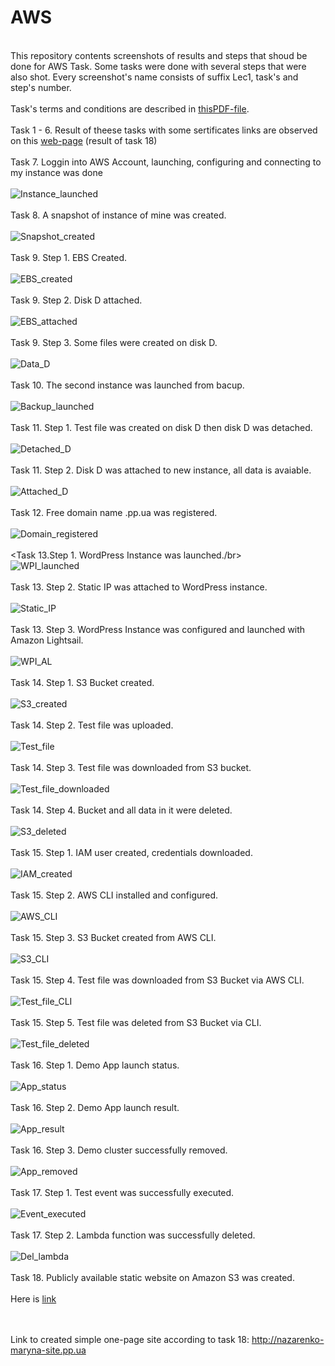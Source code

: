 # AWS
<br> This repository contents screenshots of results and steps that shoud be done for AWS Task. Some tasks were done with several steps that were also shot.
Every screenshot's name consists of suffix Lec1, task's and step's number. </br>
<br> Task's terms and conditions are described in [thisPDF-file](https://github.com/marinaimeninnik/AWS/blob/main/Task%20AWS.pdf). </br>
<br>Task 1 - 6. Result of theese tasks with some sertificates links are observed on this [web-page](http://nazarenko-maryna-site.pp.ua) (result of task 18)</br>
<br>Task 7. Loggin into AWS Account, launching, configuring and connecting to my instance was done</br>
<br>![Instance_launched](https://github.com/marinaimeninnik/AWS/blob/main/Lect1St7.PNG)</br>
<br>Task 8. A snapshot of instance of mine was created. </br>
<br>![Snapshot_created](https://github.com/marinaimeninnik/AWS/blob/main/Lect1St8.PNG)</br>
<br>Task 9. Step 1. EBS Created.</br>
<br>![EBS_created](https://github.com/marinaimeninnik/AWS/blob/main/Lect1St9_1.png)</br>
<br>Task 9. Step 2. Disk D attached.</br>
<br>![EBS_attached](https://github.com/marinaimeninnik/AWS/blob/main/Lect1St9_1.png)</br>
<br>Task 9. Step 3. Some files were created on disk D.</br>
<br>![Data_D](https://github.com/marinaimeninnik/AWS/blob/main/Lect1St9_2.png)</br>
<br>Task 10. The second instance was launched from bacup.</br>
<br>![Backup_launched](https://github.com/marinaimeninnik/AWS/blob/main/Lect1St10.PNG)</br>
<br>Task 11. Step 1. Test file was created on disk D then disk D was detached.</br>
<br>![Detached_D](https://github.com/marinaimeninnik/AWS/blob/main/Lect1St11_1.PNG)</br>
<br>Task 11. Step 2. Disk D was attached to new instance, all data is avaiable.</br>
<br>![Attached_D](https://github.com/marinaimeninnik/AWS/blob/main/Lect1St11_2.PNG)</br>
<br>Task 12. Free domain name .pp.ua was registered.</br>
<br>![Domain_registered](https://github.com/marinaimeninnik/AWS/blob/main/Lect1St12.PNG)</br>
<br><Task 13.Step 1. WordPress Instance was launched./br>
<br>![WPI_launched](https://github.com/marinaimeninnik/AWS/blob/main/Lect1St13_1.PNG)</br>
<br>Task 13. Step 2. Static IP was attached to WordPress instance.</br>
<br>![Static_IP](https://github.com/marinaimeninnik/AWS/blob/main/Lect1St13_2.PNG)</br>
<br>Task 13. Step 3. WordPress Instance was configured and launched with Amazon Lightsail.</br>
<br>![WPI_AL](https://github.com/marinaimeninnik/AWS/blob/main/Lect1St13_3.PNG)</br>
<br>Task 14. Step 1. S3 Bucket created.</br>
<br>![S3_created](https://github.com/marinaimeninnik/AWS/blob/main/Lect1St14_1.PNG)</br>
<br>Task 14. Step 2. Test file was uploaded.</br>
<br>![Test_file](https://github.com/marinaimeninnik/AWS/blob/main/Lect1St14_2.PNG)</br>
<br>Task 14. Step 3. Test file was downloaded from S3 bucket.</br>
<br>![Test_file_downloaded](https://github.com/marinaimeninnik/AWS/blob/main/Lect1St14_3.PNG)</br>
<br>Task 14. Step 4. Bucket and all data in it were deleted.</br>
<br>![S3_deleted](https://github.com/marinaimeninnik/AWS/blob/main/Lect1St14_4.PNG)</br>
<br>Task 15. Step 1. IAM user created, credentials downloaded.</br>
<br>![IAM_created](https://github.com/marinaimeninnik/AWS/blob/main/Lect1St15_1.PNG)</br>
<br>Task 15. Step 2. AWS CLI installed and configured.</br>
<br>![AWS_CLI](https://github.com/marinaimeninnik/AWS/blob/main/Lect1St15_2.PNG)</br>
<br>Task 15. Step 3. S3 Bucket created from AWS CLI.</br>
<br>![S3_CLI](https://github.com/marinaimeninnik/AWS/blob/main/Lect1St15_3.PNG)</br>
<br>Task 15. Step 4. Test file was downloaded from S3 Bucket via AWS CLI.</br>
<br>![Test_file_CLI](https://github.com/marinaimeninnik/AWS/blob/main/Lect1St15_4.PNG)</br>
<br>Task 15. Step 5. Test file was deleted from S3 Bucket via CLI.</br>
<br>![Test_file_deleted](https://github.com/marinaimeninnik/AWS/blob/main/Lect1St15_5.PNG)</br>
<br>Task 16. Step 1. Demo App launch status.</br>
<br>![App_status](https://github.com/marinaimeninnik/AWS/blob/main/Lect1St16_1.PNG)</br>
<br>Task 16. Step 2. Demo App launch result.</br>
<br>![App_result](https://github.com/marinaimeninnik/AWS/blob/main/Lect1St16_2.PNG)</br>
<br>Task 16. Step 3. Demo cluster successfully removed.</br>
<br>![App_removed](https://github.com/marinaimeninnik/AWS/blob/main/Lect1St16_3.PNG)</br>
<br>Task 17. Step 1. Test event was successfully executed.</br>
<br>![Event_executed](https://github.com/marinaimeninnik/AWS/blob/main/Lect1St17_1.PNG)</br>
<br>Task 17. Step 2. Lambda function was successfully deleted.</br>
<br>![Del_lambda](https://github.com/marinaimeninnik/AWS/blob/main/Lect1St17_2.PNG)</br>
<br>Task 18. Publicly available static website on Amazon S3 was created.</br>
<br>Here is [link](http://nazarenko-maryna-site.pp.ua)</br>
<br></br>



Link to created simple one-page site according to task 18:
http://nazarenko-maryna-site.pp.ua
